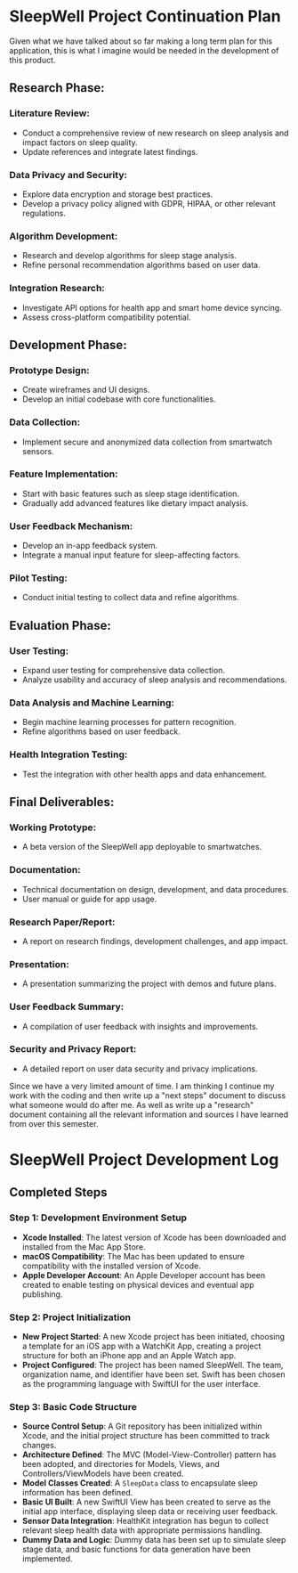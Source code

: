 # SleepWell Project Continuation Plan

Given what we have talked about so far making a long term plan for this application, this is what I imagine would be needed in the development of this product.

## Research Phase:

### Literature Review:
- Conduct a comprehensive review of new research on sleep analysis and impact factors on sleep quality.
- Update references and integrate latest findings.

### Data Privacy and Security:
- Explore data encryption and storage best practices.
- Develop a privacy policy aligned with GDPR, HIPAA, or other relevant regulations.

### Algorithm Development:
- Research and develop algorithms for sleep stage analysis.
- Refine personal recommendation algorithms based on user data.

### Integration Research:
- Investigate API options for health app and smart home device syncing.
- Assess cross-platform compatibility potential.

## Development Phase:

### Prototype Design:
- Create wireframes and UI designs.
- Develop an initial codebase with core functionalities.

### Data Collection:
- Implement secure and anonymized data collection from smartwatch sensors.

### Feature Implementation:
- Start with basic features such as sleep stage identification.
- Gradually add advanced features like dietary impact analysis.

### User Feedback Mechanism:
- Develop an in-app feedback system.
- Integrate a manual input feature for sleep-affecting factors.

### Pilot Testing:
- Conduct initial testing to collect data and refine algorithms.

## Evaluation Phase:

### User Testing:
- Expand user testing for comprehensive data collection.
- Analyze usability and accuracy of sleep analysis and recommendations.

### Data Analysis and Machine Learning:
- Begin machine learning processes for pattern recognition.
- Refine algorithms based on user feedback.

### Health Integration Testing:
- Test the integration with other health apps and data enhancement.

## Final Deliverables:

### Working Prototype:
- A beta version of the SleepWell app deployable to smartwatches.

### Documentation:
- Technical documentation on design, development, and data procedures.
- User manual or guide for app usage.

### Research Paper/Report:
- A report on research findings, development challenges, and app impact.

### Presentation:
- A presentation summarizing the project with demos and future plans.

### User Feedback Summary:
- A compilation of user feedback with insights and improvements.

### Security and Privacy Report:
- A detailed report on user data security and privacy implications.


Since we have a very limited amount of time. I am thinking I continue my work with the coding and then write up a "next steps" document to discuss what someone would do after me. As well as write up a "research" document containing all the relevant information and sources I have learned from over this semester.

# SleepWell Project Development Log

## Completed Steps

### Step 1: Development Environment Setup
- **Xcode Installed**: The latest version of Xcode has been downloaded and installed from the Mac App Store.
- **macOS Compatibility**: The Mac has been updated to ensure compatibility with the installed version of Xcode.
- **Apple Developer Account**: An Apple Developer account has been created to enable testing on physical devices and eventual app publishing.

### Step 2: Project Initialization
- **New Project Started**: A new Xcode project has been initiated, choosing a template for an iOS app with a WatchKit App, creating a project structure for both an iPhone app and an Apple Watch app.
- **Project Configured**: The project has been named SleepWell. The team, organization name, and identifier have been set. Swift has been chosen as the programming language with SwiftUI for the user interface.

### Step 3: Basic Code Structure
- **Source Control Setup**: A Git repository has been initialized within Xcode, and the initial project structure has been committed to track changes.
- **Architecture Defined**: The MVC (Model-View-Controller) pattern has been adopted, and directories for Models, Views, and Controllers/ViewModels have been created.
- **Model Classes Created**: A `SleepData` class to encapsulate sleep information has been defined.
- **Basic UI Built**: A new SwiftUI View has been created to serve as the initial app interface, displaying sleep data or receiving user feedback.
- **Sensor Data Integration**: HealthKit integration has begun to collect relevant sleep health data with appropriate permissions handling.
- **Dummy Data and Logic**: Dummy data has been set up to simulate sleep stage data, and basic functions for data generation have been implemented.

